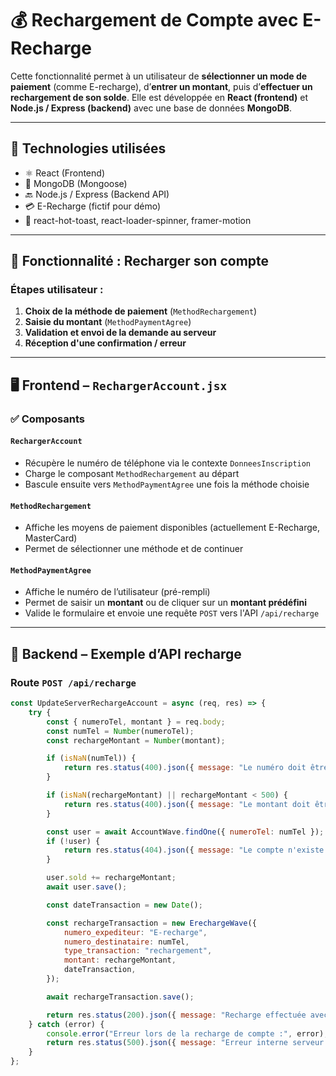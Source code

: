 # 💰 Rechargement de Compte avec E-Recharge

Cette fonctionnalité permet à un utilisateur de **sélectionner un mode de paiement** (comme E-recharge), d’**entrer un montant**, puis d’**effectuer un rechargement de son solde**. Elle est développée en **React (frontend)** et **Node.js / Express (backend)** avec une base de données **MongoDB**.

---

## 🔧 Technologies utilisées

- ⚛️ React (Frontend)
- 💾 MongoDB (Mongoose)
- 🔙 Node.js / Express (Backend API)
- 💳 E-Recharge (fictif pour démo)
- 🧪 react-hot-toast, react-loader-spinner, framer-motion

---

## 🚀 Fonctionnalité : Recharger son compte

### Étapes utilisateur :

1. **Choix de la méthode de paiement** (`MethodRechargement`)
2. **Saisie du montant** (`MethodPaymentAgree`)
3. **Validation et envoi de la demande au serveur**
4. **Réception d'une confirmation / erreur**

---

## 🖥️ Frontend – `RechargerAccount.jsx`

### ✅ Composants

#### `RechargerAccount`

- Récupère le numéro de téléphone via le contexte `DonneesInscription`
- Charge le composant `MethodRechargement` au départ
- Bascule ensuite vers `MethodPaymentAgree` une fois la méthode choisie

#### `MethodRechargement`

- Affiche les moyens de paiement disponibles (actuellement E-Recharge, MasterCard)
- Permet de sélectionner une méthode et de continuer

#### `MethodPaymentAgree`

- Affiche le numéro de l’utilisateur (pré-rempli)
- Permet de saisir un **montant** ou de cliquer sur un **montant prédéfini**
- Valide le formulaire et envoie une requête `POST` vers l'API `/api/recharge`

---

## 🧠 Backend – Exemple d’API recharge

### Route `POST /api/recharge`

```js
const UpdateServerRechargeAccount = async (req, res) => {
    try {
        const { numeroTel, montant } = req.body;
        const numTel = Number(numeroTel);
        const rechargeMontant = Number(montant);

        if (isNaN(numTel)) {
            return res.status(400).json({ message: "Le numéro doit être valide." });
        }

        if (isNaN(rechargeMontant) || rechargeMontant < 500) {
            return res.status(400).json({ message: "Le montant doit être supérieur ou égal à 500." });
        }

        const user = await AccountWave.findOne({ numeroTel: numTel });
        if (!user) {
            return res.status(404).json({ message: "Le compte n'existe pas." });
        }

        user.sold += rechargeMontant;
        await user.save();

        const dateTransaction = new Date();

        const rechargeTransaction = new ErechargeWave({
            numero_expediteur: "E-recharge",
            numero_destinataire: numTel,
            type_transaction: "rechargement",
            montant: rechargeMontant,
            dateTransaction,
        });

        await rechargeTransaction.save();

        return res.status(200).json({ message: "Recharge effectuée avec succès.", newSold: user.sold });
    } catch (error) {
        console.error("Erreur lors de la recharge de compte :", error);
        return res.status(500).json({ message: "Erreur interne serveur." });
    }
};
